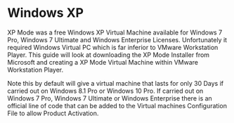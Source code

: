 # Windows XP

XP Mode was a free Windows XP Virtual Machine available for Windows 7 Pro, Windows 7 Ultimate and Windows Enterprise Licenses. Unfortunately it required Windows Virtual PC which is far inferior to VMware Workstation Player. This guide will look at downloading the XP Mode Installer from Microsoft and creating a XP Mode Virtual Machine within VMware Workstation Player.

Note this by default will give a virtual machine that lasts for only 30 Days if carried out on Windows 8.1 Pro or Windows 10 Pro. If carried out on Windows 7 Pro, Windows 7 Ultimate or Windows Enterprise there is an official line of code that can be added to the Virtual machines Configuration File to allow Product Activation.

